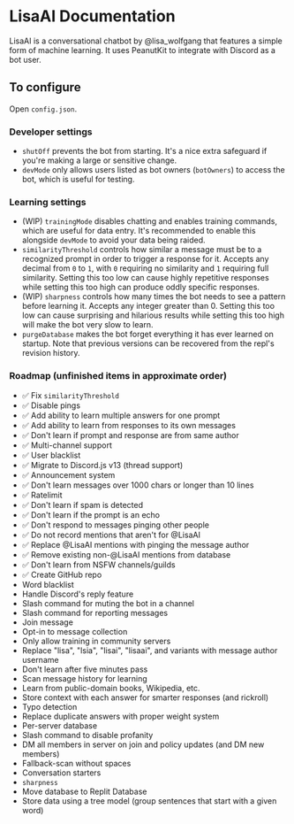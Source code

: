 # LisaAI Documentation
LisaAI is a conversational chatbot by @lisa_wolfgang that features a simple form of machine learning. It uses PeanutKit to integrate with Discord as a bot user.

## To configure
Open `config.json`.

### Developer settings
- `shutOff` prevents the bot from starting. It's a nice extra safeguard if you're making a large or sensitive change.
- `devMode` only allows users listed as bot owners (`botOwners`) to access the bot, which is useful for testing.

### Learning settings
- (WIP) `trainingMode` disables chatting and enables training commands, which are useful for data entry. It's recommended to enable this alongside `devMode` to avoid your data being raided.
- `similarityThreshold` controls how similar a message must be to a recognized prompt in order to trigger a response for it. Accepts any decimal from `0` to `1`, with `0` requiring no similarity and `1` requiring full similarity. Setting this too low can cause highly repetitive responses while setting this too high can produce oddly specific responses.
- (WIP) `sharpness` controls how many times the bot needs to see a pattern before learning it. Accepts any integer greater than 0. Setting this too low can cause surprising and hilarious results while setting this too high will make the bot very slow to learn.
- `purgeDatabase` makes the bot forget everything it has ever learned on startup. Note that previous versions can be recovered from the repl's revision history.

### Roadmap (unfinished items in approximate order)
- ✅ Fix `similarityThreshold`
- ✅ Disable pings
- ✅ Add ability to learn multiple answers for one prompt
- ✅ Add ability to learn from responses to its own messages
- ✅ Don't learn if prompt and response are from same author
- ✅ Multi-channel support
- ✅ User blacklist
- ✅ Migrate to Discord.js v13 (thread support)
- ✅ Announcement system
- ✅ Don't learn messages over 1000 chars or longer than 10 lines
- ✅ Ratelimit
- ✅ Don't learn if spam is detected
- ✅ Don't learn if the prompt is an echo
- ✅ Don't respond to messages pinging other people
- ✅ Do not record mentions that aren't for @LisaAI
- ✅ Replace @LisaAI mentions with pinging the message author
- ✅ Remove existing non-@LisaAI mentions from database
- ✅ Don't learn from NSFW channels/guilds
- ✅ Create GitHub repo
- Word blacklist
- Handle Discord's reply feature
- Slash command for muting the bot in a channel
- Slash command for reporting messages
- Join message
- Opt-in to message collection
- Only allow training in community servers
- Replace "lisa", "lsia", "lisai", "lisaai", and variants with message author username
- Don't learn after five minutes pass
- Scan message history for learning
- Learn from public-domain books, Wikipedia, etc.
- Store context with each answer for smarter responses (and rickroll)
- Typo detection
- Replace duplicate answers with proper weight system
- Per-server database
- Slash command to disable profanity
- DM all members in server on join and policy updates (and DM new members)
- Fallback-scan without spaces
- Conversation starters
- `sharpness`
- Move database to Replit Database
- Store data using a tree model (group sentences that start with a given word)